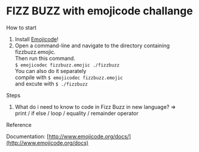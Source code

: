 # FIZZ BUZZ with emojicode challange

How to start

1. Install [Emojicode](http://www.emojicode.org/docs/guides/install.html)!
1. Open a command-line and navigate to the directory containing fizzbuzz.emojic. <br />
   Then run this command. <br />
   `$ emojicodec fizzbuzz.emojic ./fizzbuzz` <br />
   You can also do it separately <br />
   compile with `$ emojicodec fizzbuzz.emojic`<br />
   and excute with `$ ./fizzbuzz` <br />

Steps

1. What do i need to know to code in Fizz Buzz in new language? => <br />
   print / if else / loop / equality / remainder operator <br />

Reference

Documentation: [http://www.emojicode.org/docs/](http://www.emojicode.org/docs)
